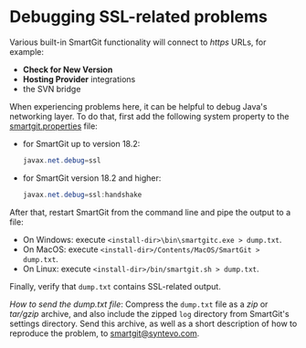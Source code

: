 # Debugging SSL-related problems

Various built-in SmartGit functionality will connect to *https* URLs,
for example:

-   **Check for New Version**
-   **Hosting Provider** integrations
-   the SVN bridge

When experiencing problems here,  it can be helpful to debug Java's
networking layer. To do that, first add the following system property to
the [smartgit.properties](System-Properties.md) file:

-   for SmartGit up to version 18.2:



    ``` java
    javax.net.debug=ssl
    ```



-   for SmartGit version 18.2 and higher:



    ``` java
    javax.net.debug=ssl:handshake
    ```



After that, restart SmartGit from the command line and pipe the output
to a file:

-   On Windows: execute `<install-dir>\bin\smartgitc.exe > dump.txt`.
-   On MacOS: execute
    `<install-dir>/Contents/MacOS/SmartGit > dump.txt`.
-   On Linux: execute `<install-dir>/bin/smartgit.sh > dump.txt`.

Finally, verify that `dump.txt` contains SSL-related output.

*How to send the dump.txt file*: Compress the `dump.txt` file as a *zip*
or *tar/gzip* archive, and also include the zipped `log` directory from
SmartGit's settings directory. Send this archive, as well as a short
description of how to reproduce the problem, to <smartgit@syntevo.com>.
